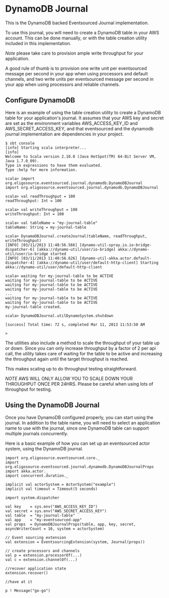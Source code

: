 DynamoDB Journal
================

This is the DynamoDB backed Eventsourced Journal implementation.

To use this journal, you will need to create a DynamoDB table in your AWS account. This can be done manually, or with the
table creation utility included in this implementation.

*Note* please take care to provision ample write throughput for your application.

A good rule of thumb is to provision one write unit per eventsourced message per second in your app when using processors and default channels,
and two write units per eventsourced message per second in your app when using processors and reliable channels.

## Configure DynamoDB

Here is an example of using the table creation utility to create a DynamoDB table for your application's journal.
It assumes that your AWS key and secret are set as the environment variables AWS_ACCESS_KEY_ID and AWS_SECRET_ACCESS_KEY,
and that eventsourced and the dynamodb journal implementation are dependencies in your project.

```
$ sbt console
[info] Starting scala interpreter...
[info]
Welcome to Scala version 2.10.0 (Java HotSpot(TM) 64-Bit Server VM, Java 1.7.0_09).
Type in expressions to have them evaluated.
Type :help for more information.

scala> import org.eligosource.eventsourced.journal.dynamodb.DynamoDBJournal
import org.eligosource.eventsourced.journal.dynamodb.DynamoDBJournal

scala> val readThroughput = 100
readThroughput: Int = 100

scala> val writeThroughput = 100
writeThroughput: Int = 100

scala> val tableName = "my-journal-table"
tableName: String = my-journal-table

scala> DynamoDBJournal.createJournal(tableName, readThroughput, writeThroughput)
[INFO] [03/11/2013 11:48:56.566] [dynamo-util-spray.io.io-bridge-dispatcher-6] [akka://dynamo-util/user/io-bridge] akka://dynamo-util/user/io-bridge started
[INFO] [03/11/2013 11:48:56.626] [dynamo-util-akka.actor.default-dispatcher-4] [akka://dynamo-util/user/default-http-client] Starting akka://dynamo-util/user/default-http-client

scala> waiting for my-journal-table to be ACTIVE
waiting for my-journal-table to be ACTIVE
waiting for my-journal-table to be ACTIVE
waiting for my-journal-table to be ACTIVE
...
waiting for my-journal-table to be ACTIVE
waiting for my-journal-table to be ACTIVE
my-journal-table created.

scala> DynamoDBJournal.utilDynamoSystem.shutdown

[success] Total time: 72 s, completed Mar 11, 2013 11:53:50 AM

>

```

The utilities also include a method to scale the throughput of your table up or down.  Since you can only increase throughput by a factor of 2 per api call,
the utility takes care of waiting for the table to be active and increasing the throughput again until the target throughput is reached.

This makes scaling up to do throughput testing straightforward.

*NOTE* AWS WILL ONLY ALLOW YOU TO SCALE DOWN YOUR THROUGHPUT ONCE PER 24HRS. Please be careful when using lots of throughput for testing.


## Using the DynamoDB Journal

Once you have DynamoDB configured properly, you can start using the journal. In addition to the table name, you will need to select
an application name to use with the journal, since one DynamoDB table can support multiple journals concurrently.

Here is a basic example of how you can set up an eventsourced actor system, using the DynamoDB journal.

```
import org.eligosource.eventsourced.core._
import org.eligosource.eventsourced.journal.dynamodb.DynamoDBJournalProps
import akka.actor._
import concurrent.duration._

implicit val actorSystem = ActorSystem("example")
implicit val timeout = Timeout(5 seconds)

import system.dispatcher

val key    = sys.env("AWS_ACCESS_KEY_ID")
val secret = sys.env("AWS_SECRET_ACCESS_KEY")
val table  = "my-journal-table"
val app    = "my-eventsourced-app"
val props  = DynamoDBJournalProps(table, app, key, secret, asyncWriterCount = 16, system = actorSystem)

// Event sourcing extension
val extension = EventsourcingExtension(system, Journal(props))

// create processors and channels
val p = extension.processorOf(...)
val c = extension.channelOf(...)

//recover application state
extension.recover()

//have at it

p ! Message("go-go")

```